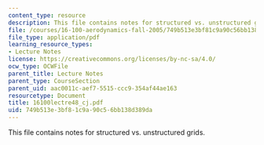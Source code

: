 ```yaml
---
content_type: resource
description: This file contains notes for structured vs. unstructured grids.
file: /courses/16-100-aerodynamics-fall-2005/749b513e3bf81c9a90c56bb138d389da_16100lectre48_cj.pdf
file_type: application/pdf
learning_resource_types:
- Lecture Notes
license: https://creativecommons.org/licenses/by-nc-sa/4.0/
ocw_type: OCWFile
parent_title: Lecture Notes
parent_type: CourseSection
parent_uid: aac0011c-aef7-5515-ccc9-354af44ae163
resourcetype: Document
title: 16100lectre48_cj.pdf
uid: 749b513e-3bf8-1c9a-90c5-6bb138d389da
---
```

This file contains notes for structured vs. unstructured grids.